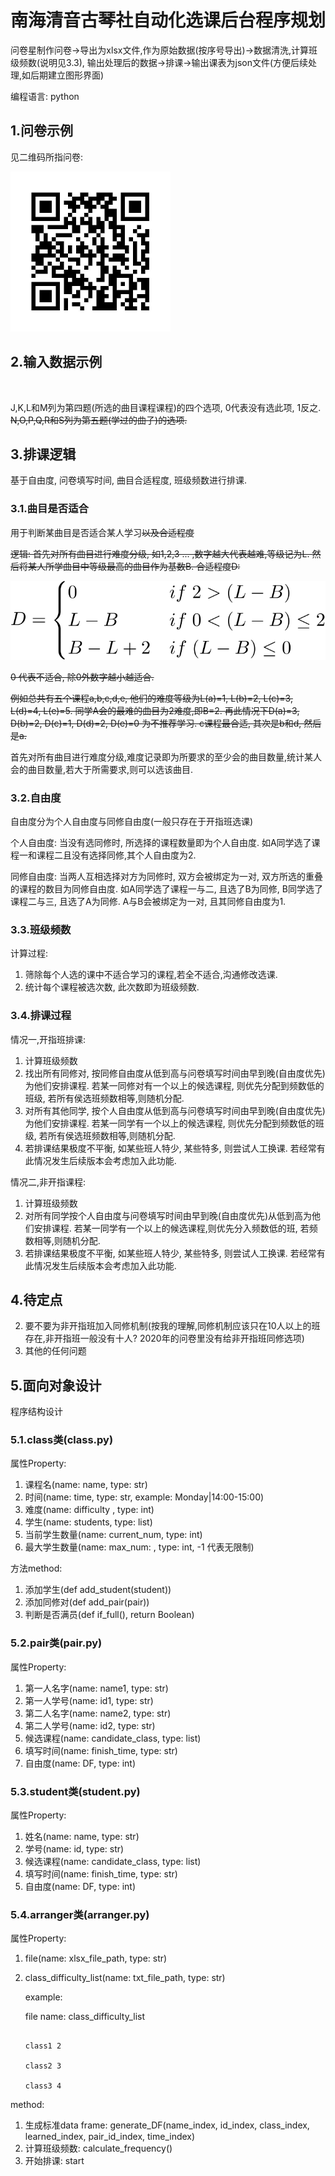 # 南海清音古琴社自动化选课后台程序规划

问卷星制作问卷->导出为xlsx文件,作为原始数据(按序号导出)->数据清洗,计算班级频数(说明见3.3), 输出处理后的数据->排课->输出课表为json文件(方便后续处理,如后期建立图形界面)

编程语言: python

## 1.问卷示例

见二维码所指问卷:

<img src="./statistics/img/qrcode.jpg" style="zoom:50%;" />

## 2.输入数据示例

![]()

J,K,L和M列为第四题(所选的曲目课程课程)的四个选项, 0代表没有选此项, 1反之. ~~N,O,P,Q,R和S列为第五题(学过的曲子)的选项.~~

## 3.排课逻辑

基于自由度, 问卷填写时间, 曲目合适程度, 班级频数进行排课.

### 3.1.曲目是否适合

用于判断某曲目是否适合某人学习~~以及合适程度~~

~~逻辑: 首先对所有曲目进行难度分级, 如1,2,3 ... ,数字越大代表越难,等级记为L. 然后将某人所学曲目中等级最高的曲目作为基数B. 合适程度D:~~

![](./statistics/img/mylatex20210224_004912.svg)

~~0 代表不适合, 除0外数字越小越适合.~~

~~例如总共有五个课程a,b,c,d,e, 他们的难度等级为L(a)=1, L(b)=2, L(c)=3, L(d)=4, L(e)=5. 同学A会的最难的曲目为2难度,即B=2. 再此情况下D(a)=3, D(b)=2, D(c)=1, D(d)=2, D(e)=0 为不推荐学习. c课程最合适, 其次是b和d, 然后是a.~~

首先对所有曲目进行难度分级,难度记录即为所要求的至少会的曲目数量,统计某人会的曲目数量,若大于所需要求,则可以选该曲目.

### 3.2.自由度

自由度分为个人自由度与同修自由度(一般只存在于开指班选课)

个人自由度: 当没有选同修时, 所选择的课程数量即为个人自由度. 如A同学选了课程一和课程二且没有选择同修,其个人自由度为2.

同修自由度: 当两人互相选择对方为同修时, 双方会被绑定为一对, 双方所选的重叠的课程的数目为同修自由度. 如A同学选了课程一与二, 且选了B为同修, B同学选了课程二与三, 且选了A为同修. A与B会被绑定为一对, 且其同修自由度为1.

### 3.3.班级频数

计算过程: 

1. 筛除每个人选的课中不适合学习的课程,若全不适合,沟通修改选课.
2. 统计每个课程被选次数, 此次数即为班级频数.

### 3.4.排课过程

情况一,开指班排课: 

1. 计算班级频数
1. 找出所有同修对, 按同修自由度从低到高与问卷填写时间由早到晚(自由度优先)为他们安排课程. 若某一同修对有一个以上的候选课程, 则优先分配到频数低的班级, 若所有侯选班频数相等,则随机分配.
2. 对所有其他同学, 按个人自由度从低到高与问卷填写时间由早到晚(自由度优先)为他们安排课程. 若某一同学有一个以上的候选课程, 则优先分配到频数低的班级, 若所有侯选班频数相等,则随机分配.
3. 若排课结果极度不平衡, 如某些班人特少, 某些特多, 则尝试人工换课. 若经常有此情况发生后续版本会考虑加入此功能.

情况二,非开指课程:

1. 计算班级频数
2. 对所有同学按个人自由度与问卷填写时间由早到晚(自由度优先)从低到高为他们安排课程. 若某一同学有一个以上的候选课程,则优先分入频数低的班, 若频数相等,则随机分配.
3. 若排课结果极度不平衡, 如某些班人特少, 某些特多, 则尝试人工换课. 若经常有此情况发生后续版本会考虑加入此功能.

## 4.待定点

2. 要不要为非开指班加入同修机制(按我的理解,同修机制应该只在10人以上的班存在,非开指班一般没有十人? 2020年的问卷里没有给非开指班同修选项)
3. 其他的任何问题

## 5.面向对象设计

程序结构设计

### 5.1.class类(class.py)

属性Property:

1. 课程名(name: name, type: str)
2. 时间(name: time, type: str, example: Monday|14:00-15:00)
3. 难度(name: difficulty , type: int)
4. 学生(name: students, type: list)
5. 当前学生数量(name: current_num, type: int)
6. 最大学生数量(name: max_num: , type: int, -1 代表无限制)

方法method:

1. 添加学生(def add_student(student))
2. 添加同修对(def add_pair(pair))
3. 判断是否满员(def if_full(), return Boolean)

### 5.2.pair类(pair.py)

属性Property:

1. 第一人名字(name: name1, type: str)
2. 第一人学号(name: id1, type: str)
3. 第二人名字(name: name2, type: str)
4. 第二人学号(name: id2, type: str)
5. 候选课程(name: candidate_class, type: list)
6. 填写时间(name: finish_time, type: str)
7. 自由度(name: DF, type: int)

### 5.3.student类(student.py)

属性Property:

1. 姓名(name: name, type: str)
2. 学号(name: id, type: str)
3. 候选课程(name: candidate_class, type: list)
4. 填写时间(name: finish_time, type: str)
5. 自由度(name: DF, type: int)

### 5.4.arranger类(arranger.py)

属性Property:

1. file(name: xlsx_file_path, type: str)

2. class_difficulty_list(name: txt_file_path, type: str)

   example: 

   file name: class_difficulty_list

   ```

   class1 2

   class2 3

   class3 4

   ```

method:

1. 生成标准data frame: generate_DF(name_index, id_index, class_index, learned_index, pair_id_index, time_index)
2. 计算班级频数: calculate_frequency()
3. 开始排课: start

